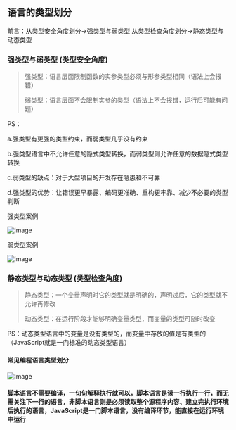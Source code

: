 ## 语言的类型划分

前言：从类型安全角度划分->强类型与弱类型  从类型检查角度划分->静态类型与动态类型

### 强类型与弱类型 (类型安全角度)

> 强类型：语言层面限制函数的实参类型必须与形参类型相同（语法上会报错）
> 
> 弱类型：语言层面不会限制实参的类型（语法上不会报错，运行后可能有问题）

PS：

a.强类型有更强的类型约束，而弱类型几乎没有约束

b.强类型语言中不允许任意的隐式类型转换，而弱类型则允许任意的数据隐式类型转换

c.弱类型的缺点：对于大型项目的开发存在隐患和不可靠

d.强类型的优势：让错误更早暴露、编码更准确、重构更牢靠、减少不必要的类型判断

强类型案例

![image](https://user-images.githubusercontent.com/37037802/126633770-dc1fc7ea-f85d-46a8-8dfd-7d84e5e80fa7.png)

弱类型案例

![image](https://user-images.githubusercontent.com/37037802/126633794-9d717304-42dd-41f4-b147-60369557b709.png)

### 静态类型与动态类型 (类型检查角度)

> 静态类型：一个变量声明时它的类型就是明确的，声明过后，它的类型就不允许再修改
> 
> 动态类型：在运行阶段才能够明确变量类型，而变量的类型可随时改变

PS：动态类型语言中的变量是没有类型的，而变量中存放的值是有类型的（JavaScript就是一门标准的动态类型语言）

#### 常见编程语言类型划分

![image](https://user-images.githubusercontent.com/37037802/126634885-6682ebdd-fda9-4060-8364-5d58d42f0249.png)

#### 脚本语言不需要编译，一句句解释执行就可以，脚本语言是读一行执行一行，而无需关注下一行的语言，非脚本语言则是必须读取整个源程序内容、建立完执行环境后执行的语言，JavaScript是一门脚本语言，没有编译环节，能直接在运行环境中运行

